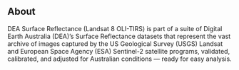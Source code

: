 ## About

DEA Surface Reflectance (Landsat 8 OLI-TIRS) is part of a suite of Digital Earth Australia (DEA)’s Surface Reflectance datasets that represent the vast archive of images captured by the US Geological Survey (USGS) Landsat and European Space Agency (ESA) Sentinel-2 satellite programs, validated, calibrated, and adjusted for Australian conditions — ready for easy analysis.

